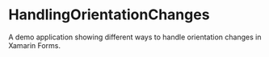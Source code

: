 # HandlingOrientationChanges
A demo application showing different ways to handle orientation changes in Xamarin Forms. 
